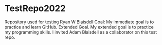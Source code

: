 # TestRepo2022
Repository used for testing
Ryan W Blaisdell
Goal: My immediate goal is to practice and learn GitHub.
Extended Goal. My extended goal is to practice my programming skills.
I invited Adam Blaisdell as a collaborator on this test repo.
